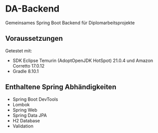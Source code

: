 # DA-Backend
Gemeinsames Spring Boot Backend für Diplomarbeitsprojekte

## Voraussetzungen

Getestet mit:

- SDK Eclipse Temurin (AdoptOpenJDK HotSpot) 21.0.4 und Amazon Corretto 17.0.12
- Gradle 8.10.1

## Enthaltene Spring Abhändigkeiten

- Spring Boot DevTools
- Lombok
- Spring Web
- Spring Data JPA
- H2 Database
- Validation